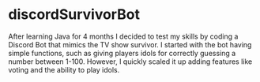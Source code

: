 # discordSurvivorBot

After learning Java for 4 months I decided to test my skills by coding a Discord Bot that mimics the TV show survivor. I started with the bot having simple functions, such as giving players idols for correctly guessing a number between 1-100. However, I quickly scaled it up adding features like voting and the ability to play idols. 
